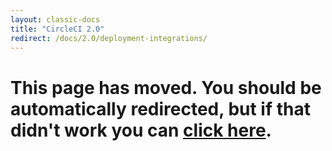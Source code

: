 ```yaml
---
layout: classic-docs
title: "CircleCI 2.0"
redirect: /docs/2.0/deployment-integrations/
---
```


<h1>This page has moved. You should be automatically redirected, but if that didn't work you can <a href="/docs/2.0/deployment-integrations/">click here</a>.</h1> 
